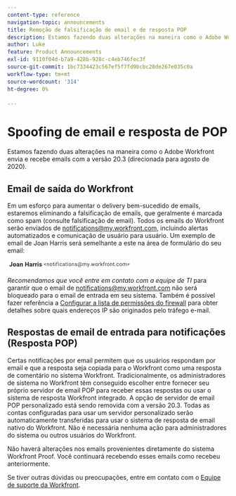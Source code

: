 ```yaml
---
content-type: reference
navigation-topic: announcements
title: Remoção de falsificação de email e de resposta POP
description: Estamos fazendo duas alterações na maneira como o Adobe Workfront envia e recebe emails com a versão 20.3 (direcionada para agosto de 2020).
author: Luke
feature: Product Announcements
exl-id: 9110f04d-b7a9-428b-928c-c4eb746fec3f
source-git-commit: 1bc7334423c567ef5f7fd9bcbc28de267e035c0a
workflow-type: tm+mt
source-wordcount: '314'
ht-degree: 0%

---
```


# Spoofing de email e resposta de POP

Estamos fazendo duas alterações na maneira como o Adobe Workfront envia e recebe emails com a versão 20.3 (direcionada para agosto de 2020).

## Email de saída do Workfront

Em um esforço para aumentar o delivery bem-sucedido de emails, estaremos eliminando a falsificação de emails, que geralmente é marcada como spam (consulte falsificação de email). Todos os emails do Workfront serão enviados de notifications@my.workfront.com, incluindo alertas automatizados e comunicação de usuário para usuário. Um exemplo de email de Joan Harris será semelhante a este na área de formulário do seu email:

![](assets/noreply.png)

*Recomendamos que você entre em contato com a equipe de TI* para garantir que o email de notifications@my.workfront.com não será bloqueado para o email de entrada em seu sistema. Também é possível fazer referência a [Configurar a  lista de permissões do firewall](../../../administration-and-setup/get-started-wf-administration/configure-your-firewall.md) para obter detalhes sobre quais endereços IP são originados pelo tráfego e-mail.

## Respostas de email de entrada para notificações (Resposta POP)

Certas notificações por email permitem que os usuários respondam por email e que a resposta seja copiada para o Workfront como uma resposta de comentário no sistema Workfront. Tradicionalmente, os administradores de sistema no Workfront têm conseguido escolher entre fornecer seu próprio servidor de email POP para receber essas respostas ou usar o sistema de resposta Workfront integrado. A opção de servidor de email POP personalizado está sendo removida com a versão 20.3. Todas as contas configuradas para usar um servidor personalizado serão automaticamente transferidas para usar o sistema de resposta de email nativo do Workfront. Não é necessária nenhuma ação para administradores do sistema ou outros usuários do Workfront.

Não haverá alterações nos emails provenientes diretamente do sistema Workfront Proof. Você continuará recebendo esses emails como recebeu anteriormente.

Se tiver outras dúvidas ou preocupações, entre em contato com o [Equipe de suporte da Workfront](https://one.workfront.com/s/support?language=en_US).
